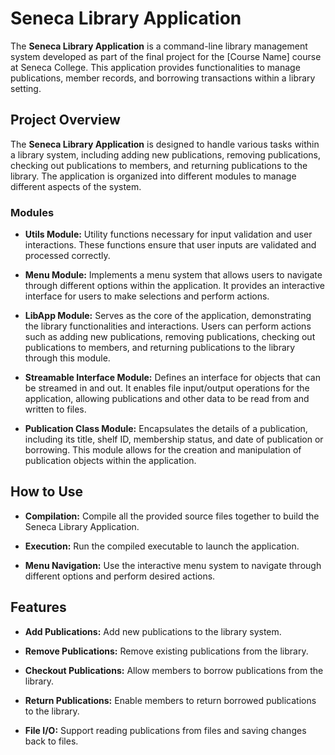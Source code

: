 # Seneca Library Application

The **Seneca Library Application** is a command-line library management system developed as part of the final project for the [Course Name] course at Seneca College. This application provides functionalities to manage publications, member records, and borrowing transactions within a library setting.

## Project Overview

The **Seneca Library Application** is designed to handle various tasks within a library system, including adding new publications, removing publications, checking out publications to members, and returning publications to the library. The application is organized into different modules to manage different aspects of the system.

### Modules

- **Utils Module:**
  Utility functions necessary for input validation and user interactions. These functions ensure that user inputs are validated and processed correctly.

- **Menu Module:**
  Implements a menu system that allows users to navigate through different options within the application. It provides an interactive interface for users to make selections and perform actions.

- **LibApp Module:**
  Serves as the core of the application, demonstrating the library functionalities and interactions. Users can perform actions such as adding new publications, removing publications, checking out publications to members, and returning publications to the library through this module.

- **Streamable Interface Module:**
  Defines an interface for objects that can be streamed in and out. It enables file input/output operations for the application, allowing publications and other data to be read from and written to files.

- **Publication Class Module:**
  Encapsulates the details of a publication, including its title, shelf ID, membership status, and date of publication or borrowing. This module allows for the creation and manipulation of publication objects within the application.

## How to Use

- **Compilation:**
  Compile all the provided source files together to build the Seneca Library Application.

- **Execution:**
  Run the compiled executable to launch the application.

- **Menu Navigation:**
  Use the interactive menu system to navigate through different options and perform desired actions.

## Features

- **Add Publications:**
  Add new publications to the library system.

- **Remove Publications:**
  Remove existing publications from the library.

- **Checkout Publications:**
  Allow members to borrow publications from the library.

- **Return Publications:**
  Enable members to return borrowed publications to the library.

- **File I/O:**
  Support reading publications from files and saving changes back to files.



